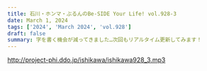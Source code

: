 ```yaml
---
title: 石川・ホンマ・ぶるんのBe-SIDE Your Life! vol.928-3
date: March 1, 2024
tags: ['2024', 'March 2024', 'vol.928']
draft: false
summary: 字を書く機会が減ってきました…次回もリアルタイム更新してみます！
---
```


http://project-phi.ddo.jp/ishikawa/ishikawa928_3.mp3